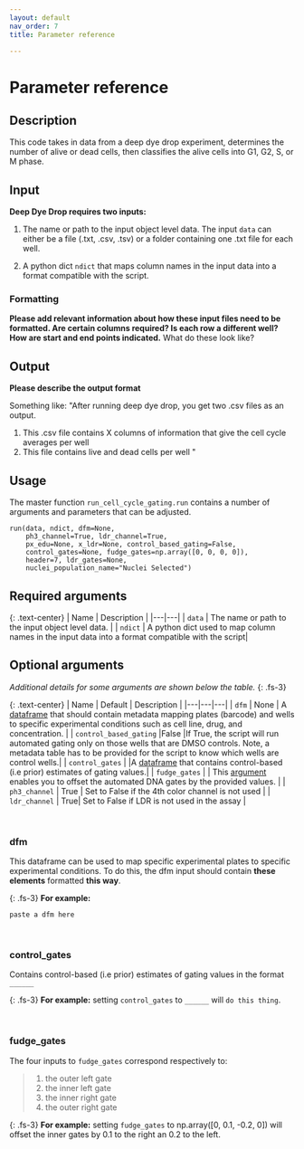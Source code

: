 ```yaml
---
layout: default
nav_order: 7
title: Parameter reference

---
```


# Parameter reference

## Description
This code takes in data from a deep dye drop experiment, determines the number of alive or dead cells, then classifies the alive cells into G1, G2, S, or M phase.

## Input 
**Deep Dye Drop requires two inputs:**

1. The name or path to the input object level data. The input `data` can either be a file (.txt, .csv, .tsv) or a folder containing one .txt file for each well.

2. A python dict `ndict` that maps column names in the input data into a format compatible with the script.

### Formatting
**Please add relevant information about how these input files need to be formatted. Are certain columns required? Is each row a different well? How are start and end points indicated.** What do these look like? 

## Output
**Please describe the output format** 

Something like: 
"After running deep dye drop, you get two .csv files as an output. 

1. This .csv file contains X columns of information that give the cell cycle averages per well 
2. This file contains live and dead cells per well "

## Usage

The master function `run_cell_cycle_gating.run` contains a number of arguments and parameters that can be adjusted. 

```
run(data, ndict, dfm=None,
    ph3_channel=True, ldr_channel=True,
    px_edu=None, x_ldr=None, control_based_gating=False,
    control_gates=None, fudge_gates=np.array([0, 0, 0, 0]),
    header=7, ldr_gates=None,
    nuclei_population_name="Nuclei Selected")
```



## Required arguments

{: .text-center}
| Name | Description |
|---|---|
| ```data``` | The name or path to the input object level data. |
| `ndict` |  A python dict used to map column names in the input data into a format compatible with the script|


## Optional arguments
*Additional details for some arguments are shown below the table.*
{: .fs-3}

{: .text-center}
|  Name | Default | Description |
|---|---|---|
| `dfm` | None | A [dataframe](./parameters.html#dfm) that should contain metadata mapping plates (barcode) and wells to specific experimental conditions such as cell line, drug, and concentration. |
| `control_based_gating` |False |If True, the script will run automated gating only on those wells that are DMSO controls. Note, a metadata table has to be provided for the script to know which wells are control wells.|
| `control_gates` | |A [dataframe](./parameters.html#control_gates) that contains control-based (i.e prior) estimates of gating values.|
| `fudge_gates` | | This [argument](./parameters.html#fudge_gates) enables you to offset the automated DNA gates by the provided values. |
| `ph3_channel` | True | Set to False if the 4th color channel is not used |
| `ldr_channel` | True| Set to False if LDR is not used in the assay |

<br>

### dfm

This dataframe can be used to map specific experimental plates to specific experimental conditions. To do this, the dfm input should contain **these elements** formatted **this way**.

{: .fs-3}
**For example:**
```
paste a dfm here
```

<br>

### control\_gates

Contains control-based (i.e prior) estimates of gating values in the format `______`

{: .fs-3}
**For example:** setting `control_gates` to `______` will `do this thing`.

<br>

### fudge\_gates
The four inputs to `fudge_gates` correspond respectively to: 
>1) the outer left gate
>2) the inner left gate
>3) the inner right gate
>4) the outer right gate

{: .fs-3}
**For example:** setting `fudge_gates` to np.array([0, 0.1, -0.2, 0]) will offset the inner gates by 0.1 to the right an 0.2 to the left. 